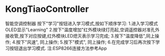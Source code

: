 # KongTiaoController
 智能空调控制器
    按下"学习"按钮进入学习模式,按如下顺序学习:
    1.进入学习模式OLED显示"Learning"
    2.按下"温度增加"红外模块绿灯亮起,空调遥控器对准孔外接收管,按下对应按键,红外模块LED熄灭表示学习完成;
    3.按下"温度降低",同上操作;
    4.按下"风速", 同上操作;
    5.按下"模式", 同上操作;
    6.在完成学习后再次按下学习按钮退出学习模式.
    注:ESP8266连接方法参考App
